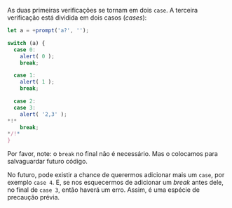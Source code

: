 As duas primeiras verificações se tornam em dois `case`. A terceira verificação está dividida em dois casos (*cases*):

```js run
let a = +prompt('a?', '');

switch (a) {
  case 0:
    alert( 0 );
    break;

  case 1:
    alert( 1 );
    break;

  case 2:
  case 3:
    alert( '2,3' );
*!*
    break;
*/!*
}
```

Por favor, note: o `break` no final não é necessário. Mas o colocamos para salvaguardar futuro código.

No futuro, pode existir a chance de querermos adicionar mais um `case`, por exemplo `case 4`. E, se nos esquecermos de adicionar um *break* antes dele, no final de `case 3`, então haverá um erro. Assim, é uma espécie de precaução prévia.
